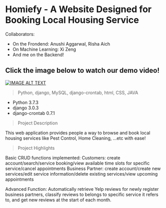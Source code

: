 # Homiefy - A Website Designed for Booking Local Housing Service

Collaborators:
- On the Frondend: Anushi Aggarwal, Risha Aich
- On Machine Learning: Xi Zeng
- And me on the Backend!

## Click the image below to watch our demo video!
[![IMAGE ALT TEXT](http://img.youtube.com/vi/QpzczGZXbtA/0.jpg)](http://www.youtube.com/watch?v=QpzczGZXbtA "CS411 | Homeify-By Databasasters")




> Python, django, MySQL, django-crontab, html, CSS, JAVA

- Python 3.7.3
- django 3.0.3
- django-crontab 0.7.1

> Project Description

This web application provides people a way to browse and book local housing services like Pest Control, Home Cleaning, ...etc with ease!

> Project Highlights

Basic CRUD functions implemented:
Customers: create account/search/service booking/view available time slots for specific service/cancel appointments
Business Partner: create account/create new services/edit service information/delete existing services/view upcoming appointments

Advanced Function:
Automatically retrieve Yelp reviews for newly register business partners, classify reviews to belongs to specific service it refers to, and get new reviews at the start of each month.

